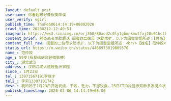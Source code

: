 ```yaml
---
layout: default_post
username: 你看起来好像很美味诶
user_verify: vgirl
publish_time: ThuFeb0614:14:19+08002020
crawl_time: 20200212-12:40:51
imageurl: https://wx3.sinaimg.cn/orj360/80acd2c0ly1gbmnkmwtfxj20u01hctb5.jpg,https://wx1.sinaimg.cn/orj360/80acd2c0ly1gbmnkna51sj20u01hcwir.jpg
content_brief: 肺炎患者求助超话 闺蜜的二伯母 求助求扩，以下为闺蜜堂姐所述：【姓名】范仲姣【年龄】59岁(有基础病及轻微脑梗)【所在城市】湖北武汉【所在小区、社区】汉阳江堤大道鲤鱼洲家园【患病时间】1月23日【联系方式】13971567191李继才【其他紧急联系人】李莉13307101742【病情描述】 我妈妈于 ...全文
content_full_raw: 闺蜜的二伯母求助求扩，以下为闺蜜堂姐所述：<br/>【姓名】范仲姣<br/>【年龄】59岁(有基础病及轻微脑梗)<br/>【所在城市】湖北武汉<br/>【所在小区、社区】汉阳江堤大道鲤鱼洲家园<br/>【患病时间】1月23日<br/>【联系方式】13971567191李继才<br/>【其他紧急联系人】李莉13307101742<br/>【病情描述】我妈妈于1月23日开始发烧，干咳，乏力，不思饮食，25日CT拍片显示双肺多发斑片状感染病灶，之后一直在汉阳中医院打针吃药，然后进行居家隔离，直到今天也无明显好转！2月5日再次去中医院拍CT显示双肺外带散在多发斑片样感染性病变，被确诊为新冠肺炎，医生建议住院隔离治疗！我们几个儿女之前就通报了社区，把相关诊断信息资料也报了上去，直到今天也没得到回复，其间我们也一直在积极联系各个医院，不是电话占线就是被告知没有床位，需要等待，让我们先进行居家隔离，事实证明，居家隔离并没有效果，而且我妈妈有基础病，轻微脑梗，现在在社区治疗越拖越严重，恳请广大网友帮我扩散出去，希望能引起有关部门的重视，从而尽快安排我妈妈住院治疗，本人在此代表我全家对您们感激不尽，谢谢！
status_url: https://m.weibo.cn/status/4468973019809570
name_: 范仲姣
age_: 59岁(有基础病及轻微脑梗)
city_: 湖北武汉
address_: 汉阳江堤大道鲤鱼洲家园
since_: 1月23日
tel_: 13971567191李继才
tel2_: 李莉13307101742
desc_: 我妈妈于1月23日开始发烧，干咳，乏力，不思饮食，25日CT拍片显示双肺多发斑片状感染病灶，之后一直在汉阳中医院打针吃药，然后进行居家隔离，直到今天也无明显好转！2月5日再次去中医院拍CT显示双肺外带散在多发斑片样感染性病变，被确诊为新冠肺炎，医生建议住院隔离治疗！我们几个儿女之前就通报了社区，把相关诊断信息资料也报了上去，直到今天也没得到回复，其间我们也一直在积极联系各个医院，不是电话占线就是被告知没有床位，需要等待，让我们先进行居家隔离，事实证明，居家隔离并没有效果，而且我妈妈有基础病，轻微脑梗，现在在社区治疗越拖越严重，恳请广大网友帮我扩散出去，希望能引起有关部门的重视，从而尽快安排我妈妈住院治疗，本人在此代表我全家对您们感激不尽，谢谢！
publish_timestamp: 2020-02-06 14:14:19+08:00
---
```

